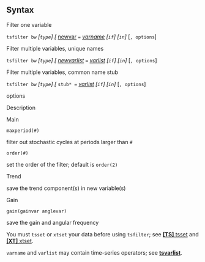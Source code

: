 ## Syntax

Filter one variable

`tsfilter bw` _\[`type`\] \[_
[newvar](http://www.stata.com/help.cgi?newvar)
`=`
[<var class="command">varname</var><strong></strong>](http://www.stata.com/help.cgi?varname)
_\[`if`\] \[`in`\]_ \[`, options`\]

Filter multiple variables, unique names

`tsfilter bw` _\[`type`\] \[_
[<var class="command">newvarlist</var><strong></strong>](http://www.stata.com/help.cgi?newvarlist)
`=`
[<var class="command">varlist</var><strong></strong>](http://www.stata.com/help.cgi?varlist)
_\[`if`\] \[`in`\]_ \[`, options`\]

Filter multiple variables, common name stub

`tsfilter bw` _\[`type`\] \[_ `stub* =`
[<var class="command">varlist</var><strong></strong>](http://www.stata.com/help.cgi?varlist)
_\[`if`\] \[`in`\]_ \[`, options`\]

options

Description

Main

`maxperiod(#)`

filter out stochastic cycles at periods larger than `#`

`order(#)`

set the order of the filter; default is `order(2)`

Trend

save the trend component(s) in new variable(s)

Gain

`gain(gainvar anglevar)`

save the gain and angular frequency

You must `tsset` or `xtset` your data before using `tsfilter`; see
[<strong>[TS]</strong> tsset](http://www.stata.com/help.cgi?tsset)
and
[<strong>[XT]</strong> xtset](http://www.stata.com/help.cgi?xtset).

`varname` and `varlist` may contain time-series operators; see
[<strong>tsvarlist</strong>](http://www.stata.com/help.cgi?tsvarlist).
